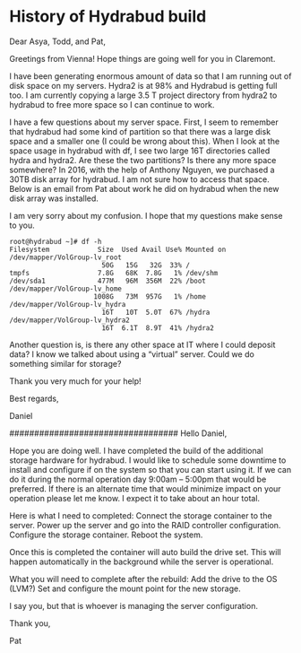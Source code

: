 # History of Hydrabud build

Dear Asya, Todd, and Pat,

Greetings from Vienna! Hope things are going well for you in Claremont. 

I have been generating enormous amount of data so that I am running out of disk space on my servers. Hydra2 is at 98% and Hydrabud is getting full too. I am currently copying a large 3.5 T project directory from hydra2 to hydrabud to free more space so I can continue to work. 

I have a few questions about my server space. First, I seem to remember that hydrabud had some kind of partition so that there was a large disk space and a smaller one (I could be wrong about this).  When I look at the space usage in hydrabud with df, I see two large 16T directories called hydra and hydra2. Are these the two partitions? Is there any more space somewhere? In 2016, with the help of Anthony Nguyen, we purchased a 30TB disk array for hydrabud. I am not sure how to access that space. Below is an email from Pat about work he did on hydrabud when the new disk array was installed.

I am very sorry about my confusion. I hope that my questions make sense to you. 


```
root@hydrabud ~]# df -h
Filesystem            Size  Used Avail Use% Mounted on
/dev/mapper/VolGroup-lv_root
                       50G   15G   32G  33% /
tmpfs                 7.8G   68K  7.8G   1% /dev/shm
/dev/sda1             477M   96M  356M  22% /boot
/dev/mapper/VolGroup-lv_home
                     1008G   73M  957G   1% /home
/dev/mapper/VolGroup-lv_hydra
                       16T   10T  5.0T  67% /hydra
/dev/mapper/VolGroup-lv_hydra2
                       16T  6.1T  8.9T  41% /hydra2

```

Another question is, is there any other space at IT where I could deposit data? I know we talked about using a “virtual” server. Could we do something similar for storage?  

Thank you very much for your help!

Best regards,

Daniel

##################################
Hello Daniel,

Hope you are doing well.  I have completed the build of the additional storage hardware for hydrabud.  I would like to schedule some downtime to install and configure if on the system so that you can start using it.  If we can do it during the normal operation day 9:00am – 5:00pm that would be preferred.  If there is an alternate time that would minimize impact on your operation please let me know. I expect it to take about an hour total.  

Here is what I need to completed:
Connect the storage container to the server.
Power up the server and go into the RAID controller configuration.
Configure the storage container.
Reboot the system.  

Once this is completed the container will auto build the drive set.  This will happen automatically in the background while the server is operational.

What you will need to complete after the rebuild:
Add the drive to the OS (LVM?) 
Set and configure the mount point for the new storage.

I say you, but that is whoever is managing the server configuration.  

Thank you,

Pat
